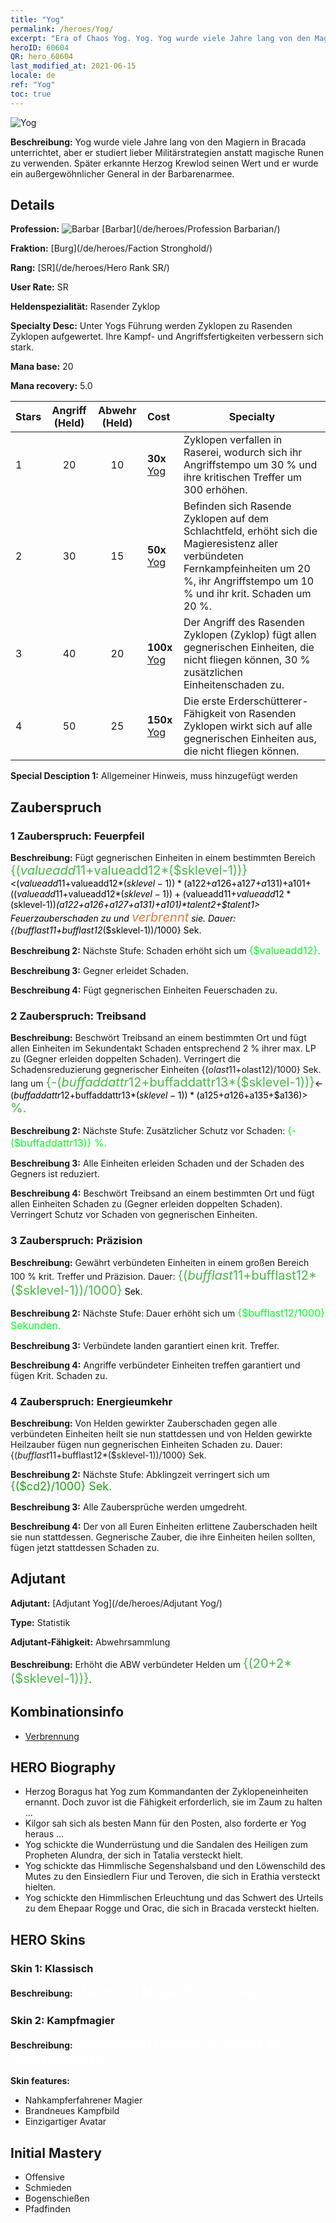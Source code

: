 ```yaml
---
title: "Yog"
permalink: /heroes/Yog/
excerpt: "Era of Chaos Yog. Yog. Yog wurde viele Jahre lang von den Magiern in Bracada unterrichtet, aber er studiert lieber Militärstrategien anstatt magische Runen zu verwenden. Später erkannte Herzog Krewlod seinen Wert und er wurde ein außergewöhnlicher General in der Barbarenarmee."
heroID: 60604
QR: hero_60604
last_modified_at: 2021-06-15
locale: de
ref: "Yog"
toc: true
---
```

  ![Yog](/images/h/h_Yog.jpg)

 **Beschreibung:** Yog wurde viele Jahre lang von den Magiern in Bracada unterrichtet, aber er studiert lieber Militärstrategien anstatt magische Runen zu verwenden. Später erkannte Herzog Krewlod seinen Wert und er wurde ein außergewöhnlicher General in der Barbarenarmee.
## Details
 **Profession:** ![Barbar](/images/h/h_prof_7.png)  [Barbar](/de/heroes/Profession Barbarian/)

 **Fraktion:** [Burg](/de/heroes/Faction Stronghold/)

 **Rang:** [SR](/de/heroes/Hero Rank SR/)

 **User Rate:** SR

 **Heldenspezialität:** Rasender Zyklop

 **Specialty Desc:** Unter Yogs Führung werden Zyklopen zu Rasenden Zyklopen aufgewertet. Ihre Kampf- und Angriffsfertigkeiten verbessern sich stark.

 **Mana base:** 20

 **Mana recovery:** 5.0


  | Stars | Angriff (Held) | Abwehr (Held) | Cost |     Specialty     |
  |---------|:---------------:|:---------------:|:--|--------------------|
  |    1    | 20 | 10 | **30x** [Yog](/ItemsDE/her_377/) | Zyklopen verfallen in Raserei, wodurch sich ihr Angriffstempo um 30 % und ihre kritischen Treffer um 300 erhöhen. |
  |    2    | 30 | 15 | **50x** [Yog](/ItemsDE/her_377/) | Befinden sich Rasende Zyklopen auf dem Schlachtfeld, erhöht sich die Magieresistenz aller verbündeten Fernkampfeinheiten um 20 %, ihr Angriffstempo um 10 % und ihr krit. Schaden um 20 %. |
  |    3    | 40 | 20 | **100x** [Yog](/ItemsDE/her_377/) | Der Angriff des Rasenden Zyklopen (Zyklop) fügt allen gegnerischen Einheiten, die nicht fliegen können, 30 % zusätzlichen Einheitenschaden zu. |
  |    4    | 50 | 25 | **150x** [Yog](/ItemsDE/her_377/) | Die erste Erderschütterer-Fähigkeit von Rasenden Zyklopen wirkt sich auf alle gegnerischen Einheiten aus, die nicht fliegen können. |

 **Special Desciption 1:** Allgemeiner Hinweis, muss hinzugefügt werden

## Zauberspruch
### 1 Zauberspruch: Feuerpfeil
 **Beschreibung:** Fügt gegnerischen Einheiten in einem bestimmten Bereich <span style="color: #48b946;font-size:20px">{($valueadd11+$valueadd12*($sklevel-1))}</span><span style="color: black"><($valueadd11+$valueadd12*($sklevel-1))*($a122+$a126+$a127+$a131)+$a101+(($valueadd11+$valueadd12*($sklevel-1))+($valueadd11+$valueadd12*($sklevel-1))*($a122+$a126+$a127+$a131)+$a101)*$talent2+$talent1> Feuerzauberschaden zu und <span style="color: #e07c44;font-size:20px">verbrennt</span><span style="color: black"> sie. Dauer: {($bufflast11+$bufflast12*($sklevel-1))/1000} Sek.

 **Beschreibung 2:** Nächste Stufe: Schaden erhöht sich um <span style="color: #00ff22;font-size:16px">{$valueadd12}.</span><span style="color: black">

 **Beschreibung 3:** Gegner erleidet Schaden.

 **Beschreibung 4:** Fügt gegnerischen Einheiten Feuerschaden zu.

### 2 Zauberspruch: Treibsand
 **Beschreibung:** Beschwört Treibsand an einem bestimmten Ort und fügt allen Einheiten im Sekundentakt Schaden entsprechend 2 % ihrer max. LP zu (Gegner erleiden doppelten Schaden). Verringert die Schadensreduzierung gegnerischer Einheiten {($olast11+$olast12)/1000} Sek. lang um <span style="color: #48b946;font-size:20px">{-($buffaddattr12+$buffaddattr13*($sklevel-1))}</span><span style="color: black"><-($buffaddattr12+$buffaddattr13*($sklevel-1))*($a125+$a126+$a135+$a136)><span style="color: #48b946;font-size:20px"> %.</span><span style="color: black">

 **Beschreibung 2:** Nächste Stufe: Zusätzlicher Schutz vor Schaden: <span style="color: #00ff22;font-size:16px">{-($buffaddattr13)} %.</span><span style="color: black">

 **Beschreibung 3:** Alle Einheiten erleiden Schaden und der Schaden des Gegners ist reduziert.

 **Beschreibung 4:** Beschwört Treibsand an einem bestimmten Ort und fügt allen Einheiten Schaden zu (Gegner erleiden doppelten Schaden). Verringert Schutz vor Schaden von gegnerischen Einheiten.

### 3 Zauberspruch: Präzision
 **Beschreibung:** Gewährt verbündeten Einheiten in einem großen Bereich 100 % krit. Treffer und Präzision. Dauer: <span style="color: #48b946;font-size:20px">{($bufflast11+$bufflast12*($sklevel-1))/1000}</span><span style="color: black"> Sek.

 **Beschreibung 2:** Nächste Stufe: Dauer erhöht sich um <span style="color: #00ff22;font-size:16px">{$bufflast12/1000} Sekunden.</span><span style="color: black">

 **Beschreibung 3:** Verbündete landen garantiert einen krit. Treffer.

 **Beschreibung 4:** Angriffe verbündeter Einheiten treffen garantiert und fügen Krit. Schaden zu.

### 4 Zauberspruch: Energieumkehr
 **Beschreibung:** Von Helden gewirkter Zauberschaden gegen alle verbündeten Einheiten heilt sie nun stattdessen und von Helden gewirkte Heilzauber fügen nun gegnerischen Einheiten Schaden zu. Dauer: {($bufflast11+$bufflast12*($sklevel-1))/1000} Sek.

 **Beschreibung 2:** Nächste Stufe: Abklingzeit verringert sich um <span style="color: #1ca216;font-size:18px">{($cd2)/1000} Sek.</span><span style="color: black">

 **Beschreibung 3:** Alle Zaubersprüche werden umgedreht.

 **Beschreibung 4:** Der von all Euren Einheiten erlittene Zauberschaden heilt sie nun stattdessen. Gegnerische Zauber, die ihre Einheiten heilen sollten, fügen jetzt stattdessen Schaden zu.


## Adjutant

 **Adjutant:**  [Adjutant Yog](/de/heroes/Adjutant Yog/) 

 **Type:**  Statistik 

 **Adjutant-Fähigkeit:**  Abwehrsammlung 

 **Beschreibung:** Erhöht die ABW verbündeter Helden um <span style="color: #48b946;font-size:20px">{(20+2*($sklevel-1))}</span><span style="color: black">.

## Kombinationsinfo

* [Verbrennung](/de/combination/Verbrennung/) 

## HERO Biography
   - Herzog Boragus hat Yog zum Kommandanten der Zyklopeneinheiten ernannt. Doch zuvor ist die Fähigkeit erforderlich, sie im Zaum zu halten ...
   - Kilgor sah sich als besten Mann für den Posten, also forderte er Yog heraus ...
   - Yog schickte die Wunderrüstung und die Sandalen des Heiligen zum Propheten Alundra, der sich in Tatalia versteckt hielt.
   - Yog schickte das Himmlische Segenshalsband und den Löwenschild des Mutes zu den Einsiedlern Fiur und Teroven, die sich in Erathia versteckt hielten.
   - Yog schickte den Himmlischen Erleuchtung und das Schwert des Urteils zu dem Ehepaar Rogge und Orac, die sich in Bracada versteckt hielten.

## HERO Skins
### Skin 1: **Klassisch**

 **Beschreibung:** <span style="color: #ffffff;font-size:20px">Macht und Magie, Blut und Ruhm!</span>


### Skin 2: **Kampfmagier**

 **Beschreibung:** <span style="color: #ffffff;font-size:20px">Unterschätzt niemals die Macht der Verwandtschaft.</span>

 **Skin features:** 

   - Nahkampferfahrener Magier
   - Brandneues Kampfbild
   - Einzigartiger Avatar


## Initial Mastery
   - Offensive
   - Schmieden
   - Bogenschießen
   - Pfadfinden
